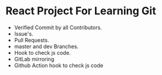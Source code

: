 # React Project For Learning Git

- Verified Commit by all Contributors.
- Issue's.
- Pull Requests.
- master and dev Branches.
- Hook to check js code.
- GitLab mirroring
- Github Action hook to check js code